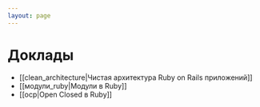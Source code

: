 ```yaml
---
layout: page
---
```


# Доклады

* [[clean_architecture|Чистая архитектура Ruby on Rails приложений]]
* [[модули_ruby|Модули в Ruby]]
* [[ocp|Open Closed в Ruby]]

